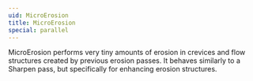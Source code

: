 ```yaml
---
uid: MicroErosion
title: MicroErosion
special: parallel
---
```


MicroErosion performs very tiny amounts of erosion in crevices and flow structures created by previous erosion passes. It behaves similarly to a Sharpen pass, but specifically for enhancing erosion structures.